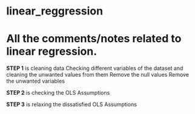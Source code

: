 # linear_reggression

# All the comments/notes related to linear regression.

**STEP 1** is cleaning data
Checking different variables of the dataset and cleaning the unwanted values from them
Remove the null values 
Remove the unwanted variables

**STEP 2** is checking the OLS Assumptions

**STEP 3** is relaxing the dissatisfied OLS Assumptions
